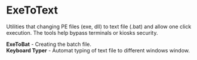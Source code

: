 # ExeToText

Utilities that changing PE files (exe, dll) to text file (.bat) and allow one click execution.
The tools help bypass terminals or kiosks security.

<b>ExeToBat</b> - Creating the batch file. <br />
<b>Keyboard Typer</b> - Automat typing of text file to different windows window.


